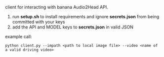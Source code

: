 client for interacting with banana Audio2Head API.
1. run __setup.sh__ to install requirements and ignore __secrets.json__ from being committed with your keys
2. add the API and MODEL keys to __secrets.json__ in valid JSON

example call: 
```
python client.py --impath <path to local image file> --video <name of a valid driving video>
```

